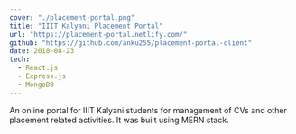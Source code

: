 ```yaml
---
cover: "./placement-portal.png"
title: "IIIT Kalyani Placement Portal"
url: "https://placement-portal.netlify.com/"
github: "https://github.com/anku255/placement-portal-client"
date: 2018-08-23
tech:
  - React.js
  - Express.js
  - MongoDB
---
```

An online portal for  IIIT Kalyani students for management of CVs and other placement related activities. It was built using MERN stack.